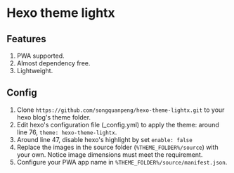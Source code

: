 # Hexo theme lightx
## Features
1. PWA supported.
2. Almost dependency free.
3. Lightweight.

## Config
1. Clone `https://github.com/songquanpeng/hexo-theme-lightx.git` to your hexo blog's theme folder.
2. Edit hexo's configuration file (_config.yml) to apply the theme: around line 76, `theme: hexo-theme-lightx`.
3. Around line 47, disable hexo's highlight by set `enable: false`
4. Replace the images in the source folder (`%THEME_FOLDER%/source`) with your own. Notice image dimensions must meet the requirement.
5. Configure your PWA app name in `%THEME_FOLDER%/source/manifest.json`.